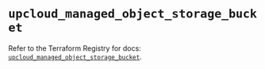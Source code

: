 # `upcloud_managed_object_storage_bucket`

Refer to the Terraform Registry for docs: [`upcloud_managed_object_storage_bucket`](https://registry.terraform.io/providers/upcloudltd/upcloud/5.29.0/docs/resources/managed_object_storage_bucket).
